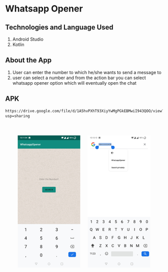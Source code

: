 # Whatsapp Opener

## Technologies and Language Used

1. Android Studio
2. Kotlin

## About the App

1. User can enter the number to which he/she wants to send a message to
2. user can select a number and from the action bar you can select whatsapp opener option which will eventually open the chat

## APK

```
https://drive.google.com/file/d/1A5hvPXhT93XiyYwMgPGkEBMwiI943QOO/view?usp=sharing
```

<br>
<p align="center">
  <img src="./WhatsappOpener.jpg" width="200" title="hover text" style="margin:10px">
  <img src="./WhatsappOpener2.jpg" width="200" alt="accessibility text"style="margin:10px">
</p>

